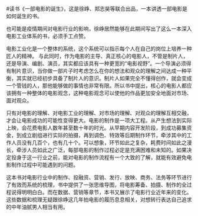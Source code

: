 \#读书《一部电影的诞生》，这是徐峥、郑志昊等联合出品，一本讲透一部电影是如何诞生的书。

也可能是疫情期间对电影行业的影响，徐峥居然能够在此期间写出了这么一本深入电影工业体系的书，必须手工点赞。

电影工业化是一个整体的系统，这个系统可以指示每个人在自己的岗位上培养一种匠人的精神。 与此同时，作为电影的主导、真正核心的电影人，不管是制片人，还是导演、编剧、演员，其实都应该具有一种更宽的“电影视野”。一个导演必须得有制片意识，当你做一部片子时考虑怎么在你的想法和观众的理解之间达成一种平衡，其实就已经初步具备了制片人的意识。制片人如果完全不懂得创作，就会变成一个管钱的人，那他能够做的事情也非常有限。所以书中提出，核心的电影人都应该拥有一种整体的电影观念，这种电影观念可以使他的作品更加安全地面对市场、面对观众。

只有对电影的理解、对电影工业的理解、对市场的理解、对观众的理解互相交融，才会让电影成功的可能性变得更大。电影的制作是一项大工程。从产生想法到实际上映，会花费电影人数年甚至数十年的时光。从早期内容开发阶段，到成功募集资金，到成立剧组进行实际的拍摄，再到调色、特效等后期制作环节，牵涉其中的工作人员没有几百个，也有几十个。可以想象，环节如此之复杂，耗费时间如此之漫长，牵涉人员如此之广泛，每部电影的制作过程必定是充满困难和未知的。如果决定投身于这一行业之前，能对电影的制作流程有一个大致的了解，就能有效避免电影制作过程中可能遇到的问题。

这本书对电影行业中的制作、投融资、营销、发行、放映、商务、法务等环节进行了有效而系统的梳理，书中提供了一张思维导图，将电影筹备、拍摄、制作的全过程说得明明白白。而在数据、营销等章节，本书又展示了电影行业近年来的变化。这些数据和梳理无疑跟徐峥这几年拍电影的履历息息相关，对想转行表达自己追求的中年油腻男人相当有用。


